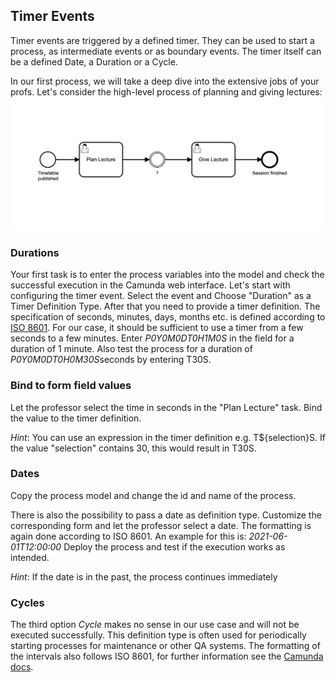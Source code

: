 ## Timer Events
Timer events are triggered by a defined timer. They can be used to start a process, as intermediate events or as boundary events. The timer itself can be a defined Date, a Duration or a Cycle.

In our first process, we will take a deep dive into the extensive jobs of your profs. Let's consider the high-level process of planning and giving lectures:
![process_timer](./img/process_timer.png)


### Durations

Your first task is to enter the process variables into the model and check the successful execution in the Camunda web interface.
Let's start with configuring the timer event. Select the event and Choose "Duration" as a Timer Definition Type. 
After that you need to provide a timer definition. The specification of seconds, minutes, days, months etc. is defined according to [ISO 8601](https://en.wikipedia.org/wiki/ISO_8601#Durations). For our case, it should be sufficient to use a timer from a few seconds to a few minutes.
Enter *P0Y0M0DT0H1M0S* in the field for a duration of 1 minute.
Also test the process for a duration of *P0Y0M0DT0H0M30S*seconds by entering T30S.

### Bind to form field values

Let the professor select the time in seconds in the "Plan Lecture" task. Bind the value to the timer definition.

*Hint*: You can use an expression in the timer definition e.g. T${selection}S. If the value "selection" contains 30, this would result in T30S.

### Dates
Copy the process model and change the id and name of the process.

There is also the possibility to pass a date as definition type. Customize the corresponding form and let the professor select a date. The formatting is again done according to ISO 8601. An example for this is: 
*2021-06-01T12:00:00*
Deploy the process and test if the execution works as intended.

*Hint*: If the date is in the past, the process continues immediately

### Cycles

The third option *Cycle* makes no sense in our use case and will not be executed successfully. This definition type is often used for periodically starting processes for maintenance or other QA systems. The formatting of the intervals also follows ISO 8601, for further information see the [Camunda docs](https://docs.camunda.org/manual/7.15/reference/bpmn20/events/timer-events/).